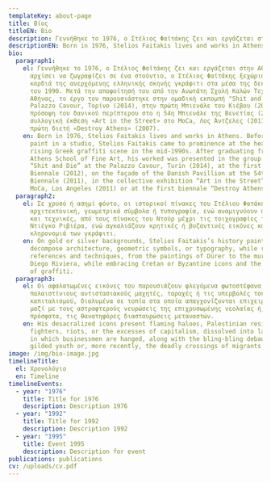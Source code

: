 ```yaml
---
templateKey: about-page
title: Βίος
titleEN: Bio
description: Γεννήθηκε το 1976, ο Στέλιος Φαϊτάκης ζει και εργάζεται στην Αθήνα.
descriptionEN: Born in 1976, Stelios Faitakis lives and works in Athens.
bio:
  paragraph1:
    el: Γεννήθηκε το 1976, ο Στέλιος Φαϊτάκης ζει και εργάζεται στην Αθήνα. Πριν
      αρχίσει να ζωγραφίζει σε ένα στούντιο, ο Στέλιος Φαϊτάκης ξεχώρισε στην
      καρδιά της ανερχόμενης ελληνικής σκηνής γκράφιτι στα μέσα της δεκαετίας
      του 1990. Μετά την αποφοίτησή του από την Ανωτάτη Σχολή Καλών Τεχνών της
      Αθήνας, το έργο του παρουσιάστηκε στην ομαδική εκπομπή "Shit and Die" στο
      Palazzo Cavour, Τορίνο (2014), στην πρώτη Μπιενάλε του Κιέβου (2012), στην
      πρόσοψη του δανικού περίπτερου στο η 54η Μπιενάλε της Βενετίας (2011), στη
      συλλογική έκθεση «Art in the Street» στο MoCa, Λος Άντζελες (2011) ή στην
      πρώτη διετή «Destroy Athens» (2007).
    en: Born in 1976, Stelios Faitakis lives and works in Athens. Before starting to
      paint in a studio, Stelios Faitakis came to prominence at the heart of the
      rising Greek graffiti scene in the mid-1990s. After graduating from the
      Athens School of Fine Art, his worked was presented in the group show
      “Shit and Die” at the Palazzo Cavour, Turin (2014), at the first Kiev
      Biennale (2012), on the façade of the Danish Pavillion at the 54th Venice
      Biennale (2011), in the collective exhibition “Art in the Street” at the
      MoCa, Los Angeles (2011) or at the first biennale “Destroy Athens” (2007).
  paragraph2:
    el: Σε χρυσό ή ασημί φόντο, οι ιστορικοί πίνακες του Στέλιου Φατάκη αποσυνθέτουν
      αρχιτεκτονική, γεωμετρικά σύμβολα ή τυπογραφία, ενώ αναμιγνύουν αναφορές
      και τεχνικές, από τους πίνακες του Ντούρ μέχρι τις τοιχογραφίες του
      Ντιέγκο Ριβιέρα, ενώ αγκαλιάζουν κρητικές ή βυζαντινές εικόνες και την
      κληρονομιά των γκράφιτι.
    en: On gold or silver backgrounds, Stelios Faitakis’s history paintings
      decompose architecture, geometric symbols, or typography, while remixing
      references and techniques, from the paintings of Dürer to the murals of
      Diego Riviera, while embracing Cretan or Byzantine icons and the heritage
      of graffiti.
  paragraph3:
    el: Οι αφαλατωμένες εικόνες του παρουσιάζουν φλεγόμενα φωτοστέφανα,
      παλαιστίνιους αντιστασιακούς μαχητές, ταραχές ή τις υπερβολές του
      καπιταλισμού, διαλυμένα σε τοπία στα οποία απαγχονίζονται επιχειρηματίες,
      μαζί με τους αστραφτερούς νευρώσεις της επιχρυσωμένης νεολαίας ή, πιο
      πρόσφατα, τις θανατηφόρες διασταυρώσεις μεταναστών.
    en: His desacralized icons present flaming haloes, Palestinian resistance
      fighters, riots, or the excesses of capitalism, dissolved into landscapes
      in which businessmen are hanged, along with the bling-bling debauches of
      gilded youth or, more recently, the deadly crossings of migrants.
image: /img/bio-image.jpg
timelineTitle:
  el: Χρονολόγιο
  en: Timeline
timelineEvents:
  - year: "1976"
    title: Title for 1976
    description: Description 1976
  - year: "1992"
    title: Title for 1992
    description: Description 1992
  - year: "1995"
    title: Event 1995
    description: Description for event
publications: publications
cv: /uploads/cv.pdf
---
```

